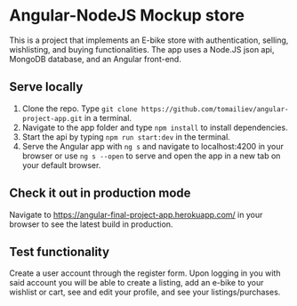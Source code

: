 # Angular-NodeJS Mockup store

This is a project that implements an E-bike store with authentication, selling, wishlisting, and buying functionalities. The app uses a Node.JS json api, MongoDB database, and an Angular front-end.

## Serve locally

1. Clone the repo. Type `git clone https://github.com/tomailiev/angular-project-app.git` in a terminal.
2. Navigate to the app folder and type `npm install` to install dependencies.
3. Start the api by typing `npm run start:dev` in the terminal.
4. Serve the Angular app with `ng s` and navigate to localhost:4200 in your browser or use `ng s --open` to serve and open the app in a new tab on your default browser.

## Check it out in production mode

Navigate to https://angular-final-project-app.herokuapp.com/ in your browser to see the latest build in production.

## Test functionality

Create a user account through the register form. Upon logging in you with said account you will be able to create a listing, add an e-bike to your wishlist or cart, see and edit your profile, and see your listings/purchases.
